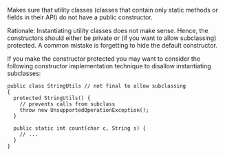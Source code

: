Makes sure that utility classes (classes that contain only static
methods or fields in their API) do not have a public constructor.

Rationale: Instantiating utility classes does not make sense. Hence, the
constructors should either be private or (if you want to allow
subclassing) protected. A common mistake is forgetting to hide the
default constructor.

If you make the constructor protected you may want to consider the
following constructor implementation technique to disallow instantiating
subclasses:

    public class StringUtils // not final to allow subclassing
    {
      protected StringUtils() {
        // prevents calls from subclass
        throw new UnsupportedOperationException();
      }

      public static int count(char c, String s) {
        // ...
      }
    }
